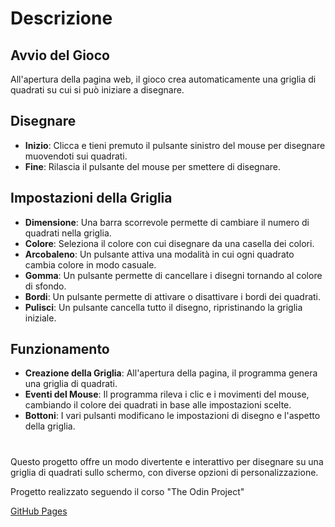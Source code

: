 # Descrizione

## Avvio del Gioco

All'apertura della pagina web, il gioco crea automaticamente una griglia di quadrati su cui si può iniziare a disegnare.

## Disegnare

- **Inizio**: Clicca e tieni premuto il pulsante sinistro del mouse per disegnare muovendoti sui quadrati.
- **Fine**: Rilascia il pulsante del mouse per smettere di disegnare.

## Impostazioni della Griglia

- **Dimensione**: Una barra scorrevole permette di cambiare il numero di quadrati nella griglia.
- **Colore**: Seleziona il colore con cui disegnare da una casella dei colori.
- **Arcobaleno**: Un pulsante attiva una modalità in cui ogni quadrato cambia colore in modo casuale.
- **Gomma**: Un pulsante permette di cancellare i disegni tornando al colore di sfondo.
- **Bordi**: Un pulsante permette di attivare o disattivare i bordi dei quadrati.
- **Pulisci**: Un pulsante cancella tutto il disegno, ripristinando la griglia iniziale.

## Funzionamento

- **Creazione della Griglia**: All'apertura della pagina, il programma genera una griglia di quadrati.
- **Eventi del Mouse**: Il programma rileva i clic e i movimenti del mouse, cambiando il colore dei quadrati in base alle impostazioni scelte.
- **Bottoni**: I vari pulsanti modificano le impostazioni di disegno e l'aspetto della griglia.

#

Questo progetto offre un modo divertente e interattivo per disegnare su una griglia di quadrati sullo schermo, con diverse opzioni di personalizzazione.

Progetto realizzato seguendo il corso "The Odin Project"

<p><a href="https://stetisci.github.io/etch-a-sketch/">GitHub Pages</p>
